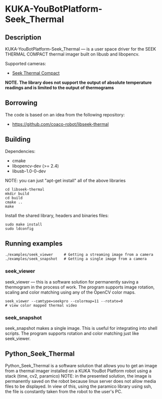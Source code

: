 # KUKA-YouBotPlatform-Seek_Thermal

## Description

KUKA-YouBotPlatform-Seek_Thermal — is a user space driver for the SEEK THERMAL COMPACT thermal imager built on libusb and libopencv.

Supported cameras:
* [Seek Thermal Compact](http://www.thermal.com/products/compact)


**NOTE. The library does not support the output of absolute temperature readings and is limited to the output of thermograms**


## Borrowing

The code is based on an idea from the following repository:
* https://github.com/coaco-robot/libseek-thermal

## Building

Dependencies:
* cmake
* libopencv-dev (>= 2.4)
* libusb-1.0-0-dev

NOTE: you can just "apt-get install" all of the above libraries

```
cd libseek-thermal
mkdir build
cd build
cmake ..
make
```

Install the shared library, headers and binaries files:

```
sudo make install
sudo ldconfig 
```

## Running examples

```
./examples/seek_viewer     # Getting a streaming image from a camera
./examples/seek_snapshot   # Getting a single image from a camera
```

### seek_viewer
seek_viewer — this is a software solution for permanently saving a thermogram in the process of work. The program supports image rotation, scaling and color matching using any of the OpenCV color maps.

```
seek_viewer --camtype=seekpro --colormap=11 --rotate=0                          # view color mapped thermal video
```

### seek_snapshot
seek_snapshot makes a single image. This is useful for integrating into shell scripts. The program supports rotation and color matching just like seek_viewer.

## Python_Seek_Thermal

Python_Seek_Thermal is a software solution that allows you to get an image from a thermal imager installed on a KUKA YouBot Platform robot using a stack (time, cv2, paramico)
NOTE: in the presented solution, the image is permanently saved on the robot because linux server does not allow media files to be displayed. In view of this, using the paramico library using ssh, the file is constantly taken from the robot to the user's PC.